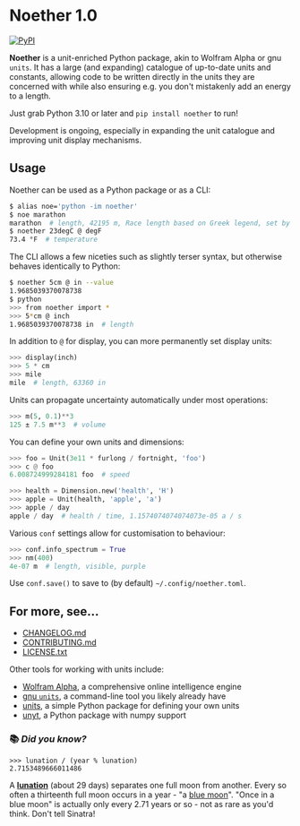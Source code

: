 # Noether 1.0

[![PyPI](https://img.shields.io/pypi/v/noether?color=blue)](https://pypi.org/packages/noether)

**Noether** is a unit-enriched Python package, akin to Wolfram Alpha or gnu `units`. It has a large (and expanding) catalogue of up-to-date units and constants, allowing code to be written directly in the units they are concerned with while also ensuring e.g. you don't mistakenly add an energy to a length.

Just grab Python 3.10 or later and `pip install noether` to run!

Development is ongoing, especially in expanding the unit catalogue and improving unit display mechanisms.

## Usage 

Noether can be used as a Python package or as a CLI:

```sh
$ alias noe='python -im noether'
$ noe marathon
marathon  # length, 42195 m, Race length based on Greek legend, set by convention from 1908 Summer Olympics
$ noether 23degC @ degF
73.4 °F  # temperature
```

The CLI allows a few niceties such as slightly terser syntax, but otherwise behaves identically to Python:

```sh
$ noether 5cm @ in --value
1.9685039370078738
$ python
>>> from noether import *
>>> 5*cm @ inch
1.9685039370078738 in  # length
```

In addition to `@` for display, you can more permanently set display units:

```py
>>> display(inch)
>>> 5 * cm
>>> mile
mile  # length, 63360 in
```

Units can propagate uncertainty automatically under most operations:

```py
>>> m(5, 0.1)**3
125 ± 7.5 m**3  # volume
```

You can define your own units and dimensions:

```py
>>> foo = Unit(3e11 * furlong / fortnight, 'foo')
>>> c @ foo
6.008724999284181 foo  # speed

>>> health = Dimension.new('health', 'H')
>>> apple = Unit(health, 'apple', 'a')
>>> apple / day
apple / day  # health / time, 1.1574074074074073e-05 a / s
```

Various `conf` settings allow for customisation to behaviour:

```py
>>> conf.info_spectrum = True
>>> nm(400)
4e-07 m  # length, visible, purple
```

Use `conf.save()` to save to (by default) `~/.config/noether.toml`.


## For more, see...

- [CHANGELOG.md](https://github.com/yunruse/Noether/blob/release/CHANGELOG.md)
- [CONTRIBUTING.md](https://github.com/yunruse/Noether/blob/release/CONTRIBUTING.md)
- [LICENSE.txt](https://github.com/yunruse/Noether/blob/release/LICENSE.txt)

Other tools for working with units include:

- [Wolfram Alpha](https://www.wolframalpha.com), a comprehensive online intelligence engine
- [gnu `units`](https://www.gnu.org/software/units/), a command-line tool you likely already have
- [units](https://pypi.org/project/units/), a simple Python package for defining your own units
- [unyt](https://pypi.org/project/unyt/), a Python package with numpy support

### 📚 _**Did you know?**_

```
>>> lunation / (year % lunation)
2.7153489666011486
```
A [**lunation**](https://en.wikipedia.org/wiki/Lunar_month#Synodic_month) (about 29 days) separates one full moon from another. Every so often a thirteenth full moon occurs in a year - "a [blue moon](https://en.wikipedia.org/wiki/Blue_moon)". "Once in a blue moon" is actually only every 2.71 years or so - not as rare as you'd think. Don't tell Sinatra!